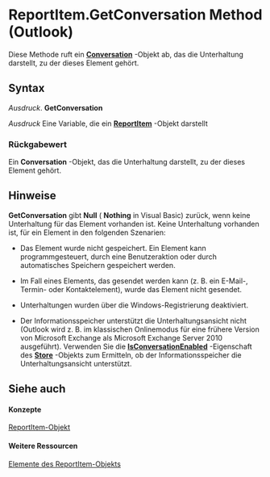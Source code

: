 
# ReportItem.GetConversation Method (Outlook)

Diese Methode ruft ein  **[Conversation](2705d38a-ebc0-e5a7-208b-ffe1f5446b1b.md)** -Objekt ab, das die Unterhaltung darstellt, zu der dieses Element gehört.


## Syntax

 _Ausdruck_. **GetConversation**

 _Ausdruck_ Eine Variable, die ein **[ReportItem](16ebe336-72e0-42f6-99d3-edecc3ea284d.md)** -Objekt darstellt


### Rückgabewert

Ein  **Conversation** -Objekt, das die Unterhaltung darstellt, zu der dieses Element gehört.


## Hinweise

 **GetConversation** gibt **Null** ( **Nothing** in Visual Basic) zurück, wenn keine Unterhaltung für das Element vorhanden ist. Keine Unterhaltung vorhanden ist, für ein Element in den folgenden Szenarien:


- Das Element wurde nicht gespeichert. Ein Element kann programmgesteuert, durch eine Benutzeraktion oder durch automatisches Speichern gespeichert werden.
    
- Im Fall eines Elements, das gesendet werden kann (z. B. ein E-Mail-, Termin- oder Kontaktelement), wurde das Element nicht gesendet.
    
- Unterhaltungen wurden über die Windows-Registrierung deaktiviert.
    
- Der Informationsspeicher unterstützt die Unterhaltungsansicht nicht (Outlook wird z. B. im klassischen Onlinemodus für eine frühere Version von Microsoft Exchange als Microsoft Exchange Server 2010 ausgeführt). Verwenden Sie die  **[IsConversationEnabled](ce333881-a5f3-2115-0ae4-296d15c4bead.md)** -Eigenschaft des **[Store](1eb22fe9-8849-7476-5388-2515b48591b9.md)** -Objekts zum Ermitteln, ob der Informationsspeicher die Unterhaltungsansicht unterstützt.
    



## Siehe auch


#### Konzepte


[ReportItem-Objekt](16ebe336-72e0-42f6-99d3-edecc3ea284d.md)
#### Weitere Ressourcen


[Elemente des ReportItem-Objekts](http://msdn.microsoft.com/library/5a5662dd-e969-bbd5-129b-44609ba1cf9f%28Office.15%29.aspx)